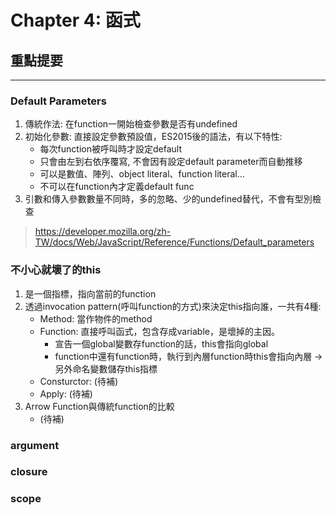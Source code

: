# Chapter 4: 函式

## 重點提要

---

### Default Parameters

1. 傳統作法: 在function一開始檢查參數是否有undefined
2. 初始化參數: 直接設定參數預設值，ES2015後的語法，有以下特性:
    * 每次function被呼叫時才設定default
    * 只會由左到右依序覆寫, 不會因有設定default parameter而自動推移
    * 可以是數值、陣列、object literal、function literal...
    * 不可以在function內才定義default func
3. 引數和傳入參數數量不同時，多的忽略、少的undefined替代，不會有型別檢查
> https://developer.mozilla.org/zh-TW/docs/Web/JavaScript/Reference/Functions/Default_parameters


### 不小心就壞了的this

1. 是一個指標，指向當前的function
2. 透過invocation pattern(呼叫function的方式)來決定this指向誰，一共有4種:
    * Method: 當作物件的method
    * Function: 直接呼叫函式，包含存成variable，是壞掉的主因。
        * 宣告一個global變數存function的話，this會指向global
        * function中還有function時，執行到內層function時this會指向內層 -> 另外命名變數儲存this指標
    * Consturctor: (待補)
    * Apply: (待補)
3. Arrow Function與傳統function的比較
    * (待補)


### argument

### closure

### scope